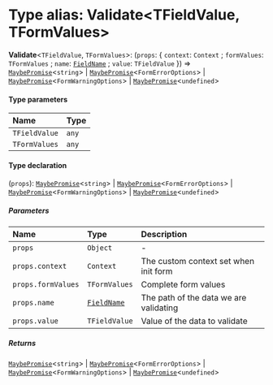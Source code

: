 # Type alias: Validate\<TFieldValue, TFormValues>

**Validate**<`TFieldValue`, `TFormValues`>: (`props`: { `context`: `Context` ; `formValues`: `TFormValues` ; `name`: [`FieldName`](/en/auto-docs/editor/types/FieldName.md) ; `value`: `TFieldValue`  }) => [`MaybePromise`](/en/auto-docs/editor/types/MaybePromise.md)<`string`> | [`MaybePromise`](/en/auto-docs/editor/types/MaybePromise.md)<`FormErrorOptions`> | [`MaybePromise`](/en/auto-docs/editor/types/MaybePromise.md)<`FormWarningOptions`> | [`MaybePromise`](/en/auto-docs/editor/types/MaybePromise.md)<`undefined`>

#### Type parameters

| Name | Type |
| :------ | :------ |
| `TFieldValue` | `any` |
| `TFormValues` | `any` |

#### Type declaration

(`props`): [`MaybePromise`](/en/auto-docs/editor/types/MaybePromise.md)<`string`> | [`MaybePromise`](/en/auto-docs/editor/types/MaybePromise.md)<`FormErrorOptions`> | [`MaybePromise`](/en/auto-docs/editor/types/MaybePromise.md)<`FormWarningOptions`> | [`MaybePromise`](/en/auto-docs/editor/types/MaybePromise.md)<`undefined`>

##### Parameters

| Name | Type | Description |
| :------ | :------ | :------ |
| `props` | `Object` | - |
| `props.context` | `Context` | The custom context set when init form |
| `props.formValues` | `TFormValues` | Complete form values |
| `props.name` | [`FieldName`](/en/auto-docs/editor/types/FieldName.md) | The path of the data we are validating |
| `props.value` | `TFieldValue` | Value of the data to validate |

##### Returns

[`MaybePromise`](/en/auto-docs/editor/types/MaybePromise.md)<`string`> | [`MaybePromise`](/en/auto-docs/editor/types/MaybePromise.md)<`FormErrorOptions`> | [`MaybePromise`](/en/auto-docs/editor/types/MaybePromise.md)<`FormWarningOptions`> | [`MaybePromise`](/en/auto-docs/editor/types/MaybePromise.md)<`undefined`>
